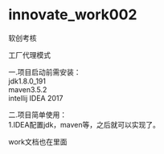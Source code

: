 # innovate_work002
软创考核

工厂代理模式

一.项目启动前需安装：<br/>
jdk1.8.0_191<br/>
maven3.5.2<br/>
intellij IDEA 2017<br/>


二.项目简单使用：<br/>
1.IDEA配置jdk，maven等，之后就可以实现了。<br/>

work文档也在里面
